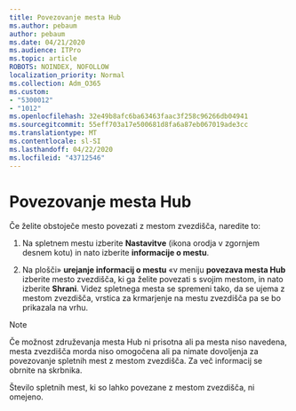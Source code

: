 ```yaml
---
title: Povezovanje mesta Hub
ms.author: pebaum
author: pebaum
ms.date: 04/21/2020
ms.audience: ITPro
ms.topic: article
ROBOTS: NOINDEX, NOFOLLOW
localization_priority: Normal
ms.collection: Adm_O365
ms.custom:
- "5300012"
- "1012"
ms.openlocfilehash: 32e49b8afc6ba63463faac3f258c96266db04941
ms.sourcegitcommit: 55eff703a17e500681d8fa6a87eb067019ade3cc
ms.translationtype: MT
ms.contentlocale: sl-SI
ms.lasthandoff: 04/22/2020
ms.locfileid: "43712546"
---
```

# <a name="associate-a-hub-site"></a>Povezovanje mesta Hub

Če želite obstoječe mesto povezati z mestom zvezdišča, naredite to:
  
1. Na spletnem mestu izberite **Nastavitve** (ikona orodja v zgornjem desnem kotu) in nato izberite **informacije o mestu**.

2. Na plošči» **urejanje informacij o mestu** «v meniju **povezava mesta Hub** izberite mesto zvezdišča, ki ga želite povezati s svojim mestom, in nato izberite **Shrani**. Videz spletnega mesta se spremeni tako, da se ujema z mestom zvezdišča, vrstica za krmarjenje na mestu zvezdišča pa se bo prikazala na vrhu.

 > [!Note]
>Če možnost združevanja mesta Hub ni prisotna ali pa mesta niso navedena, mesta zvezdišča morda niso omogočena ali pa nimate dovoljenja za povezovanje spletnih mest z mestom zvezdišča. Za več informacij se obrnite na skrbnika.
>
>Število spletnih mest, ki so lahko povezane z mestom zvezdišča, ni omejeno.
  